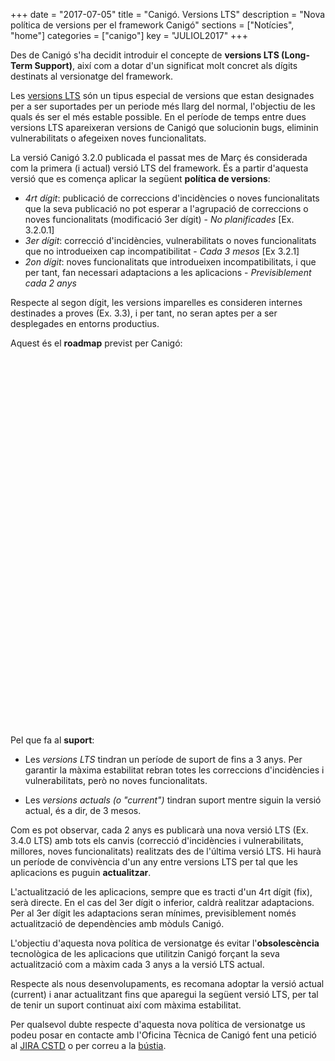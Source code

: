 +++
date = "2017-07-05"
title = "Canigó. Versions LTS"
description = "Nova política de versions per el framework Canigó"
sections = ["Notícies", "home"]
categories = ["canigo"]
key = "JULIOL2017"
+++

Des de Canigó s'ha decidit introduir el concepte de **versions LTS (Long-Term Support)**, així com a dotar d'un significat molt concret als dígits destinats al versionatge del framework.

Les [versions LTS](http://canigo.ctti.gencat.cat/blog/2017/06/versions_lts/) són un tipus especial de versions que estan designades per a ser suportades per un periode més llarg del normal, l'objectiu de les quals és ser el més estable possible. En el període de temps entre dues versions LTS apareixeran versions de Canigó que solucionin bugs, eliminin vulnerabilitats o afegeixen noves funcionalitats.

La versió Canigó 3.2.0 publicada el passat mes de Març és considerada com la primera (i actual) versió LTS del framework. És a partir d'aquesta versió que es comença aplicar la següent **política de versions**:

* _4rt dígit_: publicació de correccions d'incidències o noves funcionalitats que la seva publicació no pot esperar a l'agrupació de correccions o noves funcionalitats (modificació 3er dígit) - _No planificades_ [Ex. 3.2.0.1]
* _3er dígit_: correcció d'incidències, vulnerabilitats o noves funcionalitats que no introdueixen cap incompatibilitat - _Cada 3 mesos_ [Ex 3.2.1]
* _2on dígit_: noves funcionalitats que introdueixen incompatibilitats, i que per tant, fan necessari adaptacions a les aplicacions - _Previsiblement cada 2 anys_

Respecte al segon dígit, les versions imparelles es consideren internes destinades a proves (Ex. 3.3), i per tant, no seran aptes per a ser desplegades en entorns productius.

Aquest és el **roadmap** previst per Canigó:



<script type="text/javascript" src="https://www.gstatic.com/charts/loader.js"></script>

<script type="text/javascript">
  google.charts.load("current", {packages:["timeline"], 'language': 'es'});
  google.charts.setOnLoadCallback(drawChart);
  function drawChart() {
    var container = document.getElementById('roadmap');
    var chart = new google.visualization.Timeline(container);
    var dataTable = new google.visualization.DataTable();

	dataTable.addColumn({ type: 'string', id: 'id' });
    dataTable.addColumn({ type: 'string', id: 'Name' });
    dataTable.addColumn({ type: 'date', id: 'Start' });
    dataTable.addColumn({ type: 'date', id: 'End' });
    dataTable.addRows([
      [ '1','Canigo 3.2.0 LTS', new Date(2017, 2), new Date(2020, 2) ],
      [ '2','Canigo 3.2.1', new Date(2017, 5), new Date(2017, 8) ],
      [ '3','Canigo 3.2.2', new Date(2017, 8), new Date(2017, 11) ],
	  [ '4','Canigo 3.2.3', new Date(2017, 11), new Date(2018, 2) ],
	  [ '5','Canigo 3.2.4', new Date(2018, 2), new Date(2018, 5) ],
	  [ '6','Canigo 3.2.5', new Date(2018, 5), new Date(2018, 8) ],
      [ '7','Canigo 3.2.6', new Date(2018, 8), new Date(2018, 11) ],
	  [ '8','Canigo 3.2.7', new Date(2018, 11), new Date(2019, 2) ],
	  [ '9','Canigo 3.4.0 LTS', new Date(2019, 2), new Date(2022, 2) ],
	  [ '10','Canigo 3.4.1', new Date(2019, 5), new Date(2019, 8) ],
	  [ '11','Canigo 3.4.2', new Date(2019, 8), new Date(2019, 11) ],
	  [ '12','Canigo 3.4.3', new Date(2019, 11), new Date(2020, 2) ],
	  [ '13','Canigo 3.4.4', new Date(2020, 2), new Date(2020, 5) ]]);

    var options = {
      timeline: { groupByRowLabel: false, showRowLabels: false },
	  colors: ['blue', 'green', 'green', 'green', 'green', 'green', 'green', 'green', 'blue','green','green','green','green']
    };

    chart.draw(dataTable, options);
  }
</script>

<div id="roadmap" style="height: 590px;"></div>



Pel que fa al **suport**:

* Les _versions LTS_ tindran un període de suport de fins a 3 anys. Per garantir la màxima estabilitat rebran totes les correccions d'incidències i vulnerabilitats, però no noves funcionalitats.

* Les _versions actuals (o "current")_ tindran suport mentre siguin la versió actual, és a dir, de 3 mesos.

Com es pot observar, cada 2 anys es publicarà una nova versió LTS (Ex. 3.4.0 LTS) amb tots els canvis (correcció d'incidències i vulnerabilitats, millores, noves funcionalitats) realitzats des de l'última versió LTS. Hi haurà un període de convivència d'un any entre versions LTS per tal que les aplicacions es puguin **actualitzar**.

L'actualització de les aplicacions, sempre que es tracti d'un 4rt dígit (fix), serà directe. En el cas del 3er dígit o inferior, caldrà realitzar adaptacions. Per al 3er dígit les adaptacions seran mínimes, previsiblement només actualització de dependències amb mòduls Canigó.

L'objectiu d'aquesta nova política de versionatge és evitar l'**obsolescència** tecnològica de les aplicacions que utilitzin Canigó forçant la seva actualització com a màxim cada 3 anys a la versió LTS actual.

Respecte als nous desenvolupaments, es recomana adoptar la versió actual (current) i anar actualitzant fins que aparegui la següent versió LTS, per tal de tenir un suport continuat així com màxima estabilitat.

Per qualsevol dubte respecte d'aquesta nova política de versionatge us podeu posar en contacte amb l'Oficina Tècnica de Canigó fent una petició al [JIRA CSTD](https://cstd.ctti.gencat.cat/jiracstd/browse/CAN) o per correu a la [bústia](mailto:oficina-tecnica.canigo.ctti@gencat.cat).
